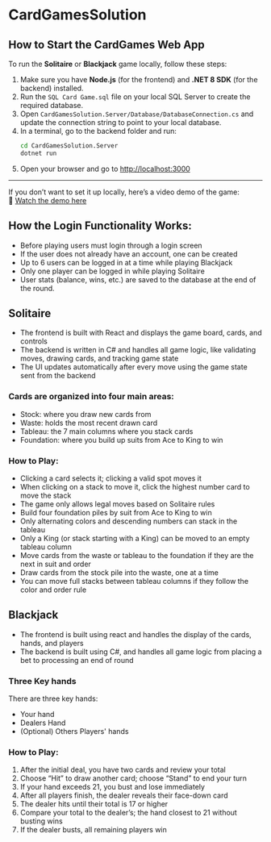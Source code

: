 # CardGamesSolution

## How to Start the CardGames Web App

To run the **Solitaire** or **Blackjack** game locally, follow these steps:

1. Make sure you have **Node.js** (for the frontend) and **.NET 8 SDK** (for the backend) installed.
2. Run the `SQL Card Game.sql` file on your local SQL Server to create the required database.
3. Open `CardGamesSolution.Server/Database/DatabaseConnection.cs` and update the connection string to point to your local database.
4. In a terminal, go to the backend folder and run:
   ```bash
   cd CardGamesSolution.Server
   dotnet run
   ```
5. Open your browser and go to [http://localhost:3000](http://localhost:3000)

---

If you don’t want to set it up locally, here’s a video demo of the game:  
🎥 [Watch the demo here](https://www.youtube.com/watch?v=rP4oaY3Rhk0)


## How the Login Functionality Works:

- Before playing users must login through a login screen
- If the user does not already have an account, one can be created
- Up to 6 users can be logged in at a time while playing Blackjack
- Only one player can be logged in while playing Solitaire
- User stats (balance, wins, etc.) are saved to the database at the end of the round.

## Solitaire

- The frontend is built with React and displays the game board, cards, and controls
- The backend is written in C# and handles all game logic, like validating moves, drawing cards, and tracking game state
- The UI updates automatically after every move using the game state sent from the backend


### Cards are organized into four main areas:

 - Stock: where you draw new cards from
 - Waste: holds the most recent drawn card
 - Tableau: the 7 main columns where you stack cards
 - Foundation: where you build up suits from Ace to King to win

### How to Play:

 - Clicking a card selects it; clicking a valid spot moves it
 - When clicking on a stack to move it, click the highest number card to move the stack
 - The game only allows legal moves based on Solitaire rules
 - Build four foundation piles by suit from Ace to King to win
 - Only alternating colors and descending numbers can stack in the tableau
 - Only a King (or stack starting with a King) can be moved to an empty tableau column
 - Move cards from the waste or tableau to the foundation if they are the next in suit and order
 - Draw cards from the stock pile into the waste, one at a time
 - You can move full stacks between tableau columns if they follow the color and order rule

## Blackjack

- The frontend is built using react and handles the display of the cards, hands, and players
- The backend is built using C#, and handles all game logic from placing a bet to processing an end of round

### Three Key hands

There are three key hands:

 - Your hand
 - Dealers Hand
 - (Optional) Others Players' hands

### How to Play:

1. After the initial deal, you have two cards and review your total  
2. Choose “Hit” to draw another card; choose “Stand” to end your turn  
3. If your hand exceeds 21, you bust and lose immediately  
4. After all players finish, the dealer reveals their face-down card  
5. The dealer hits until their total is 17 or higher  
6. Compare your total to the dealer’s; the hand closest to 21 without busting wins  
7. If the dealer busts, all remaining players win 
